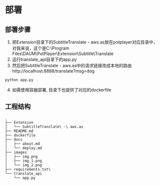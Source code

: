 # 部署

## 部署步骤

1. 把Extension目录下的SubtitleTranslate - aws.as放在potplayer对应目录中，对我来说，这个是C:\Program Files\DAUM\PotPlayer\Extension\Subtitle\Translate
2. 运行translate_api目录下的app.py
3. 然后把SubtitleTranslate - aws.as中的请求链接改成本地的路由
http://localhost:8888/translate?msg=dog
```bash
python app.py
```
4. 如需使用容器部署, 目录下也提供了对应的dockerfile

## 工程结构

```text
.
├── Extension
│   └── SubtitleTranslate\ -\ aws.as
├── README.md
├── dockerfile
├── docs
│   ├── about.md
│   └── deploy.md
├── images
│   ├── img.png
│   ├── img_1.png
│   └── img_2.png
├── requirements.txt\ 
└── translate_api
    └── app.py
```